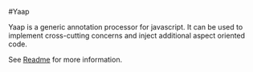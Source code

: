 #Yaap

Yaap is a generic annotation processor for javascript. It can be used to implement cross-cutting concerns and inject additional aspect oriented code.

See [Readme](yaap/README.md) for more information.